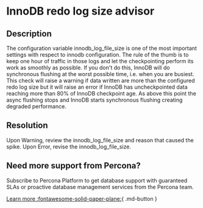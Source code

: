 # InnoDB redo log size advisor
## Description
The configuration variable innodb_log_file_size is one of the most important settings with respect to innodb configuration.
The rule of the thumb is to keep one hour of traffic in those logs and let the checkpointing perform its work as smoothly as possible. If you don't do this, InnoDB will do synchronous flushing at the worst possible time, i.e. when you are busiest.
This check will raise a warning if data written are more than the configured redo log size but it will raise an error if InnoDB has uncheckpointed data reaching more than 80% of InnoDB checkpoint age. As above this point the async flushing stops and InnoDB starts synchronous flushing creating degraded performance.

## Resolution
Upon Warning, review the innodb_log_file_size and reason that caused the spike. 
Upon Error, revise the innodb_log_file_size.


## Need more support from Percona?
Subscribe to Percona Platform to get database support with guaranteed SLAs or proactive database management services from the Percona team.

[Learn more :fontawesome-solid-paper-plane:](https://per.co.na/subscribe){ .md-button }
